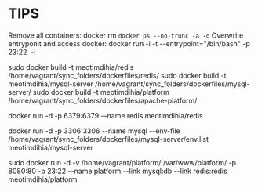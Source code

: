 TIPS
====
Remove all containers: docker rm `docker ps --no-trunc -a -q`
Overwrite entryponit and access docker: docker run -i -t --entrypoint="/bin/bash" -p 23:22 <image> -i

sudo docker build -t meotimdihia/redis /home/vagrant/sync_folders/dockerfiles/redis/
sudo docker build -t meotimdihia/mysql-server /home/vagrant/sync_folders/dockerfiles/mysql-server/
sudo docker build -t meotimdihia/platform /home/vagrant/sync_folders/dockerfiles/apache-platform/

docker run -d -p 6379:6379 --name redis meotimdihia/redis

docker run -d -p 3306:3306 --name mysql --env-file /home/vagrant/sync_folders/dockerfiles/mysql-server/env.list meotimdihia/mysql-server

sudo docker run -d -v /home/vagrant/platform/:/var/www/platform/ -p 8080:80 -p 23:22 --name platform --link mysql:db --link redis:redis meotimdihia/platform